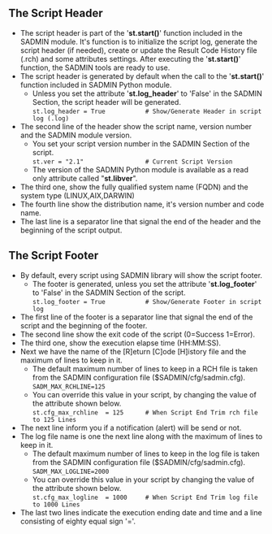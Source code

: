
## The Script Header
- The script header is part of the '**st.start()**' function included in the SADMIN module. It's 
  function is to initialize the script log, generate the script header (if needed), create or update the 
  Result Code History file (.rch) and some attributes settings. After executing the '**st.start()**' 
  function, the SADMIN tools are ready to use.  
- The script header is generated by default when the call to the '**st.start()**' function included in SADMIN Python module.
  - Unless you set the attribute '**st.log_header**' to 'False' in the SADMIN Section, the script header will be generated.   
    ```st.log_header = True           # Show/Generate Header in script log (.log) ```   
- The second line of the header show the script name, version number and the SADMIN module version.
  - You set your script version number in the SADMIN Section of the script.   
    ```st.ver = "2.1"                 # Current Script Version```   
  - The version of the SADMIN Python module is available as a read only attribute called "**st.libver**".
- The third one, show the fully qualified system name (FQDN) and the system type (LINUX,AIX,DARWIN)
- The fourth line show the distribution name, it's version number and code name.
- The last line is a separator line that signal the end of the header and the beginning of the script output.

## The Script Footer
- By default, every script using SADMIN library will show the script footer.    
  - The footer is generated, unless you set the attribute '**st.log_footer**' to 'False' in 
the SADMIN Section of the script.  
  ```st.log_footer = True           # Show/Generate Footer in script log```  
- The first line of the footer is a separator line that signal the end of the script and the beginning of the footer.
- The second line show the exit code of the script (0=Success 1=Error).
- The third one, show the execution elapse time (HH:MM:SS).
- Next we have the name of the [R]eturn [C]ode [H]istory file and the maximum of lines to keep in it.
  - The default maximum number of lines to keep in a RCH file is taken from the SADMIN 
configuration file ($SADMIN/cfg/sadmin.cfg).   
    ```SADM_MAX_RCHLINE=125```   
  - You can override this value in your script, by changing the value of the attribute shown below.   
    ```st.cfg_max_rchline  = 125      # When Script End Trim rch file to 125 Lines```    
- The next line inform you if a notification (alert) will be send or not.
- The log file name is one the next line along with the maximum of lines to keep in it.
  - The default maximum number of lines to keep in the log file is taken from the SADMIN 
configuration file ($SADMIN/cfg/sadmin.cfg).   
    ```SADM_MAX_LOGLINE=2000```   
  - You can override this value in your script by changing the value of the attribute shown below.   
    ```st.cfg_max_logline  = 1000     # When Script End Trim log file to 1000 Lines```  
- The last two lines indicate the execution ending date and time and a line consisting of 
eighty equal sign '='.

